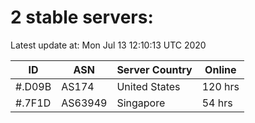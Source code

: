 # 2 stable servers:

Latest update at: Mon Jul 13 12:10:13 UTC 2020

| ID | ASN | Server Country | Online |
| -- | --- | -------------- | ------ |
| #.D09B | AS174 | United States | 120 hrs |
| #.7F1D | AS63949 | Singapore | 54 hrs |

